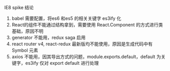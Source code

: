 

IE8 spike 结论

1. babel 需要配置，将es6 和es5 的相关关键字 es3ify 化
2. React的组件不能通过结构拿到，需要使用 React.Component 的方式进行类基础，原因不明
3. generator 不能用，redux saga 启用
4. react router v4, react-redux 最新版均不能使用，原因是生成代码中有 Symbol 元素
5. axios 不能用，因其导出方式的问题，module.exports.default，default 为关键字，es3ify 仅对 export default 进行处理